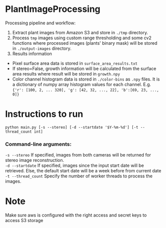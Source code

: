 # PlantImageProcessing

Processing pipeline and workflow:
1. Extract plant images from Amazon S3 and store in `./tmp` directory.
2. Process `tmp` images using custom range thresholding and some cv2 functions where processed images (plants' binary mask) will be stored in `./output-images` directory.
3. Results information
  * Pixel surface area data is stored in `surface_area_results.txt`
  * If stereo=False, growth information will be calculated from the surface area results where result will be stored in `growth.npy`
  * Color channel histogram data is stored in `./color-bins` as `.npy` files. It is a dictionary of numpy array histogram values for each channel. E.g. `{'r': [100, 2, ... 320], 'g': [42, 32, ..., 22], 'b':[69, 23, ..., 0]}`

# Instructions to run
`python main.py [-s --stereo] [-d --startdate '$Y-%m-%d'] [-t --thread_count int]`
### Command-line arguments:
`-s --stereo`        If specified, images from both cameras will be returned for stereo image reconstruction.  
`-d --startdate`     If specified, images since the input start date will be retrieved. Else, the default start date will be a week before from current date  
`-t --thread_count`  Specify the number of worker threads to process the images.  

# Note
Make sure aws is configured with the right access and secret keys to access S3 storage

